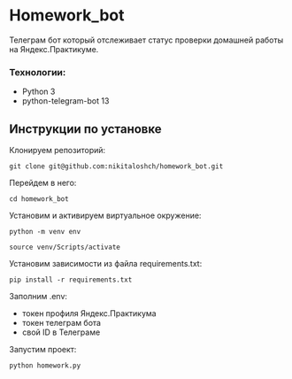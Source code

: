 # Homework_bot
Телеграм бот который отслеживает статус проверки домашней работы на Яндекс.Практикуме.
### Технологии:
- Python 3
- python-telegram-bot 13

## Инструкции по установке
Клонируем репозиторий:
```
git clone git@github.com:nikitaloshch/homework_bot.git
```
Перейдем в него:
```
cd homework_bot
```

Установим и активируем виртуальное окружение:
```
python -m venv env
```
```
source venv/Scripts/activate
```

Установим зависимости из файла requirements.txt:
```
pip install -r requirements.txt
```

Заполним .env:
- токен профиля Яндекс.Практикума
- токен телеграм бота
- свой ID в Телеграме


Запустим проект:
```
python homework.py
```

